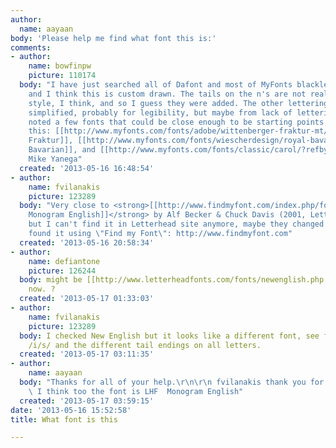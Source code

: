 ```yaml
---
author:
  name: aayaan
body: 'Please help me find what font this is:'
comments:
- author:
    name: bowfinpw
    picture: 110174
  body: "I have just searched all of Dafont and most of MyFonts blackletter fonts,
    and I think this is custom drawn. The tails on the n's are not really in blackletter
    style, I think, and so I guess they were added. The other lettering seems a bit
    simplified, probably for legibility, but maybe from lack of lettering skill. I
    noted a few fonts that could be close enough to be starting points to re-create
    this: [[http://www.myfonts.com/fonts/adobe/wittenberger-fraktur-mt/?refby=bowfin|Wittenberger
    Fraktur]], [[http://www.myfonts.com/fonts/wiescherdesign/royal-bavarian/?refby=bowfin|Royal
    Bavarian]], and [[http://www.myfonts.com/fonts/classic/carol/?refby=bowfin|Carol]].\r\n\r\n-
    Mike Yanega"
  created: '2013-05-16 16:48:54'
- author:
    name: fvilanakis
    picture: 123289
  body: "Very close to <strong>[[http://www.findmyfont.com/index.php/fonts/font-preview?fset=Letterhead&ffam=LHF%20Monogram%20English%20-%20Regular&fid=6cfb32514f291f0055c17af51e74eaa1&fsize=60&text=sinner&fit=1|LHF
    Monogram English]]</strong> by Alf Becker & Chuck Davis (2001, Letterhead Fonts)
    but I can't find it in Letterhead site anymore, maybe they changed the font name?\r\n\r\n------------------\r\nI
    found it using \"Find my Font\": http://www.findmyfont.com"
  created: '2013-05-16 20:58:34'
- author:
    name: defiantone
    picture: 126244
  body: might be [[http://www.letterheadfonts.com/fonts/newenglish.php|New English]]
    now. ?
  created: '2013-05-17 01:33:03'
- author:
    name: fvilanakis
    picture: 123289
  body: I checked New English but it looks like a different font, see for example
    /i/s/ and the different tail endings on all letters.
  created: '2013-05-17 03:11:35'
- author:
    name: aayaan
  body: "Thanks for all of your help.\r\n\r\n fvilanakis thank you for your help,
    \ I think too the font is LHF  Monogram English"
  created: '2013-05-17 03:59:15'
date: '2013-05-16 15:52:58'
title: What font is this

---
```

